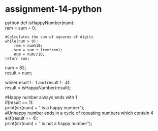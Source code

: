 # assignment-14-python
python
def isHappyNumber(num):    
    rem = sum = 0;    
        
    #Calculates the sum of squares of digits    
    while(num > 0):    
        rem = num%10;    
        sum = sum + (rem*rem);    
        num = num//10;    
    return sum;    
        
num = 82;    
result = num;    
     
while(result != 1 and result != 4):    
    result = isHappyNumber(result);    
     
#Happy number always ends with 1    
if(result == 1):    
    print(str(num) + " is a happy number");    
#Unhappy number ends in a cycle of repeating numbers which contain 4    
elif(result == 4):    
    print(str(num) + " is not a happy number");   
